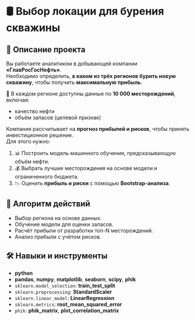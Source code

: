 # 🛢️ Выбор локации для бурения скважины

## 📝 Описание проекта

Вы работаете аналитиком в добывающей компании **«ГлавРосГосНефть»**.  
Необходимо определить, **в каком из трёх регионов бурить новую скважину**, чтобы получить **максимальную прибыль**.  

📍 В каждом регионе доступны данные по **10 000 месторождений**, включая:
- качество нефти
- объём запасов (целевой признак)

Компания рассчитывает на **прогноз прибылей и рисков**, чтобы принять инвестиционное решение.  
Для этого нужно:

1. 📊 Построить модель машинного обучения, предсказывающую объём нефти.
2. 💰 Выбрать лучшие месторождения на основе модели и ограниченного бюджета.
3. 📉 Оценить **прибыль и риски** с помощью **Bootstrap-анализа**.

## 🔁 Алгоритм действий

- Выбор региона на основе данных.
- Обучение модели для оценки запасов.
- Расчёт прибыли от разработки топ-N месторождений.
- Анализ прибыли с учётом рисков.

## 🛠️ Навыки и инструменты

- **python**
- **pandas**, **numpy**, **matplotlib**, **seaborn**, **scipy**, **phik**
- `sklearn.model_selection`: **train_test_split**
- `sklearn.preprocessing`: **StandardScaler**
- `sklearn.linear_model`: **LinearRegression**
- `sklearn.metrics`: **root_mean_squared_error**
- `phik`: **phik_matrix**, **plot_correlation_matrix**
